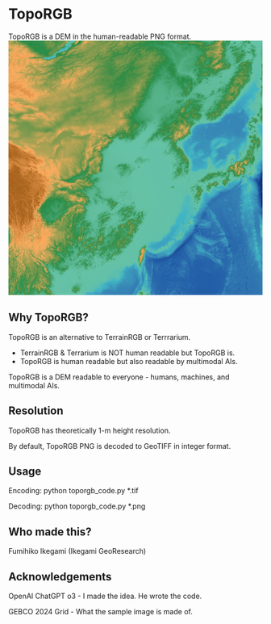 # TopoRGB
TopoRGB is a DEM in the human-readable PNG format. 
![Decode this!](./sample.png)

## Why TopoRGB?
TopoRGB is an alternative to TerrainRGB or Terrrarium.
- TerrainRGB & Terrarium is NOT human readable but TopoRGB is.
- TopoRGB is human readable but also readable by multimodal AIs.

TopoRGB is a DEM readable to everyone - humans, machines, and multimodal AIs.

## Resolution
TopoRGB has theoretically 1-m height resolution.

By default, TopoRGB PNG is decoded to GeoTIFF in integer format.

## Usage
Encoding: python toporgb_code.py *.tif

Decoding: python toporgb_code.py *.png

## Who made this?
Fumihiko Ikegami (Ikegami GeoResearch)

## Acknowledgements
OpenAI ChatGPT o3 - I made the idea. He wrote the code.

GEBCO 2024 Grid - What the sample image is made of.
